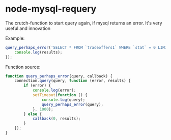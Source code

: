 # node-mysql-requery
The crutch-function to start query again, if mysql returns an error. It's very useful and innovation

Example:
```javascript
query_perhaps_error('SELECT * FROM `tradeoffers1` WHERE `stat` = 0 LIMIT 1', function (results) {
    console.log(results);
});
```

Function source:
```javascript
function query_perhaps_error(query, callback) {
    connection.query(query, function (error, results) {
        if (error) {
            console.log(error);
            setTimeout(function () {
                console.log(query);
                query_perhaps_error(query);
            }, 1000);
        } else {
            callback(0, results);
        }
    });
}
```

